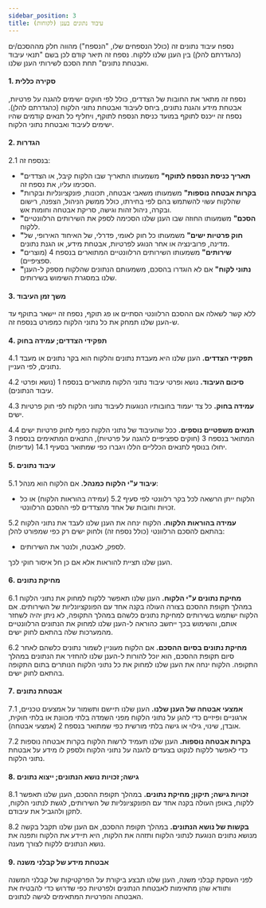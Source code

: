 ```yaml
---
sidebar_position: 3
title: עיבוד נתונים בענן (לקוחות)
---
```


נספח עיבוד נתונים זה (כולל הנספחים שלו, "הנספח") מהווה חלק מההסכם/ים (כהגדרתם להלן) בין הענן שלנו ללקוח. נספח זה תיאר קודם לכן בשם "תנאי עיבוד ואבטחת נתונים" תחת הסכם לשירותי הענן שלנו.

#### 1. סקירה כללית

נספח זה מתאר את החובות של הצדדים, כולל לפי חוקים ישימים להגנה על פרטיות, אבטחת מידע והגנת נתונים, ביחס לעיבוד ואבטחת נתוני הלקוח (כהגדרתם להלן). נספח זה ייכנס לתוקף במועד כניסת הנספח לתוקף, ויחליף כל תנאים קודמים שהיו ישימים לעיבוד ואבטחת נתוני הלקוח.

#### 2. הגדרות

2.1 בנספח זה:

- **"תאריך כניסת הנספח לתוקף"** משמעותו התאריך שבו הלקוח קיבל, או הצדדים הסכימו עליו, את נספח זה.
- **"בקרות אבטחה נוספות"** משמעותו משאבי אבטחה, תכונות, פונקציונליות ובקרות שהלקוח עשוי להשתמש בהם לפי בחירתו, כולל ממשק הניהול, הצפנה, רישום ובקרה, ניהול זהות וגישה, סריקת אבטחה וחומות אש.
- **"הסכם"** משמעותו החוזה שבו הענן שלנו הסכימה לספק את השירותים הרלוונטיים ללקוח.
- **"חוק פרטיות ישים"** משמעותו כל חוק לאומי, פדרלי, של האיחוד האירופי, של מדינה, פרובינציה או אחר הנוגע לפרטיות, אבטחת מידע, או הגנת נתונים.
- **"שירותים"** משמעותו השירותים הרלוונטיים המתוארים בנספח 4 (מוצרים ספציפיים).
- **"נתוני לקוח"** אם לא הוגדרו בהסכם, משמעותם הנתונים שהלקוח מספק ל-הענן שלנו במסגרת השימוש בשירותים.

#### 3. משך זמן העיבוד

ללא קשר לשאלה אם ההסכם הרלוונטי הסתיים או פג תוקף, נספח זה יישאר בתוקף עד ש-הענן שלנו תמחק את כל נתוני הלקוח כמפורט בנספח זה.

#### 4. תפקידי הצדדים; עמידה בחוק

4.1 **תפקידי הצדדים.** הענן שלנו היא מעבדת נתונים והלקוח הוא בקר נתונים או מעבד נתונים, לפי העניין.

4.2 **סיכום העיבוד.** נושא ופרטי עיבוד נתוני הלקוח מתוארים בנספח 1 (נושא ופרטי עיבוד הנתונים).

4.3 **עמידה בחוק.** כל צד יעמוד בחובותיו הנוגעות לעיבוד נתוני הלקוח לפי חוק פרטיות ישים.

4.4 **תנאים משפטיים נוספים.** ככל שהעיבוד של נתוני הלקוח כפוף לחוק פרטיות ישים המתואר בנספח 3 (חוקים ספציפיים להגנה על פרטיות), התנאים המתאימים בנספח 3 יחולו בנוסף לתנאים הכלליים הללו ויגברו כפי שמתואר בסעיף 14.1 (עדיפות).

#### 5. עיבוד נתונים

5.1 **עיבוד ע"י הלקוח כמנהל.** אם הלקוח הוא מנהל:

- הלקוח ייתן הרשאה לכל בקר רלוונטי לפי סעיף 5.2 (עמידה בהוראות הלקוח) או כל זכויות וחובות של אחד מהצדדים לפי ההסכם הרלוונטי.

5.2 **עמידה בהוראות הלקוח.** הלקוח ינחה את הענן שלנו לעבד את נתוני הלקוח בהתאם להסכם הרלוונטי (כולל נספח זה) ולחוק ישים רק כפי שמפורט להלן:

- לספק, לאבטח, ולנטר את השירותים.

הענן שלנו תציית להוראות אלא אם כן חל איסור חוקי לכך.

#### 6. מחיקת נתונים

6.1 **מחיקת נתונים ע"י הלקוח.** הענן שלנו תאפשר ללקוח למחוק את נתוני הלקוח במהלך תקופת ההסכם בצורה העולה בקנה אחד עם הפונקציונליות של השירותים. אם הלקוח ישתמש בשירותים למחיקת נתונים כלשהם במהלך התקופה, לא ניתן יהיה לשחזר אותם, והשימוש בכך ייחשב כהוראה ל-הענן שלנו למחוק את הנתונים הרלוונטיים מהמערכות שלה בהתאם לחוק ישים.

6.2 **מחיקת נתונים בסיום ההסכם.** אם הלקוח מעוניין לשמור נתונים כלשהם לאחר סיום תקופת ההסכם, הוא יוכל להורות ל-הענן שלנו להחזיר את הנתונים במהלך התקופה. הלקוח ינחה את הענן שלנו למחוק את כל נתוני הלקוח הנותרים בתום התקופה בהתאם לחוק ישים.

#### 7. אבטחת נתונים

7.1 **אמצעי אבטחה של הענן שלנו.** הענן שלנו תיישם ותשמור על אמצעים טכניים, ארגוניים ופיזיים כדי להגן על נתוני הלקוח מפני השמדה בלתי מכוונת או בלתי חוקית, אובדן, שינוי, גילוי או גישה בלתי מורשית כפי שמתואר בנספח 2 (אמצעי אבטחה).

7.2 **בקרות אבטחה נוספות.** הענן שלנו תעמיד לרשות הלקוח בקרות אבטחה נוספות כדי לאפשר ללקוח לנקוט בצעדים להגנה על נתוני הלקוח ולספק לו מידע על אבטחת נתוני הלקוח.

#### 8. גישה; זכויות נושא הנתונים; ייצוא נתונים

8.1 **זכויות גישה; תיקון; מחיקת נתונים.** במהלך תקופת ההסכם, הענן שלנו תאפשר ללקוח, באופן העולה בקנה אחד עם הפונקציונליות של השירותים, לגשת לנתוני הלקוח, לתקן ולהגביל את עיבודם.

8.2 **בקשות של נושא הנתונים.** במהלך תקופת ההסכם, אם הענן שלנו תקבל בקשה מנושא נתונים הנוגעת לנתוני הלקוח ותזהה את הלקוח, היא תיידע את הלקוח ותפנה את נושא הנתונים ללקוח לצורך מענה.

#### 9. אבטחת מידע של קבלני משנה

לפני העסקת קבלני משנה, הענן שלנו תבצע ביקורת על הפרקטיקות של קבלני המשנה ותוודא שהן מתאימות לאבטחת הנתונים ולפרטיות כפי שדרוש כדי להבטיח את האבטחה והפרטיות המתאימים לגישה לנתונים.